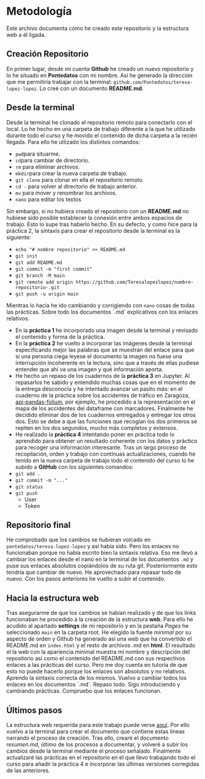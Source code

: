 # Metodología 
Este archivo documenta cómo he creado este repositorio y la estructura web a él ligada. 

## Creación Repositorio
En primer lugar, desde mi cuenta **Github** he creado un nuevo repositorio y lo he situado en **Pontedatos** con mi nombre. Así he generado la dirección que me permitiría trabajar con la terminal: `github.com/Pontedatos/teresa-lopez-lopez`. Lo creé con un documento **README.md**.

## Desde la terminal
Desde la terminal he clonado el repositorio remoto para conectarlo con el local. Lo he hecho en una carpeta de trabajo diferente a la que he utilizado durante todo el curso y he movido el contenido de dicha carpeta a la recién llegada. Para ello he utlizado los distintos comandos:

- `pwd`para situarme.
- `cd`para cambiar de directorio.
- `rm` para eliminar archivos.
- `mkdir`para crear la nueva carpeta de trabajo.
- `git clone` para clonar en ella el repositorio remoto.
- `cd -` para volver al directorio de trabajo anterior.
- `mv` para mover y renombrar los archivos.
- `nano` para editar los textos

Sin embargo, si no hubiera creado el repositorio con un **README.md** no hubiese sido posible establecer la conexión entre ambos espacios de trabajo. Esto lo supe tras haberlo hecho. En su defecto, y como hice para la práctica 2, la sintaxis para crear el repositorio desde la terminal es la siguiente:

- `echo "# nombre repositorio" >> README.md`
- `git init`
- `git add README.md`
- `git commit -m "first commit"`
- `git branch -M main`
- `git remote add origin https://github.com/Teresalopezlopez/nombre-repositorio-.git`
- `git push -u origin main`

Mientras lo hacía he ido cambiando y corrigiendo con `nano` cosas de todas las prácticas. Sobre todo los documentos ´.md´ explicativos con los enlaces relativos. 
- En la **práctica 1** he incorporado una imagen desde la terminal y revisado el contenido y forma de la práctica.
- En la **práctica 2** he vuelto a incorporar las imágenes desde la terminal especificando mejor las palabras que se muestran del enlace para que si una persona ciega leyese el documento la imagen no fuese una interrupción incoherente en la lectura, sino que a través de ellas pudiese entender que ahí va una imagen y qué información aporta.
- He hecho un repaso de los cuadernos de la **práctica 3** en Jupyter. Al repasarlos he sabido y entendido muchas cosas que en el momento de la entrega desconocía y he intentado avanzar un pasito más: en el cuaderno de la práctica sobre los accidentes de tráfico en Zaragoza, [api-pandas-folium](api-pandas-folium.ipnyb), por ejemplo, he procedido a la representación en el mapa de los accidentes del dataframe con marcadores. Finalmente he decidido eliminar dos de los cuadernos entregados y entregar los otros dos. Esto se debe a que las funciones que recogían los dos primeros se repiten en los dos segundos, mucho más completos y extensos. 
- He realizado la **práctica 4** intentando poner en práctica todo lo aprendido para obtener un resultado coherente con los datos y práctico para recoger una información interesante.
Tras un largo proceso de recopilación, orden y trabajo con contínuas actualizaciones, cuando he tenido en la nueva carpeta de trabajo todo el contenido del curso lo he subido a **GitHub** con los siguientes comandos:
- `git add .` 
- `git commit -m "..."`
- `git status`
- `git push`
	- User
	- Token

## Repositorio final
He comprobado que los cambios se hubieran volcado en `pontedatos/teresa-lopez-lopez` y así había sido. Pero los enlaces no funcionaban porque no había escrito bien la sintaxis relativa. Eso me llevó a cambiar los enlaces desde el nano en la terminal de los documentos `.md` y puse sus enlaces absolutos copiándolos de su ruta git. Posteriormente esto tendría que cambiar de nuevo. He aprovechado para repasar todo de nuevo. Con los pasos anteriores he vuelto a subir el contenido. 

## Hacia la estructura web
Tras asegurarme de que los cambios se habían realizado y de que los links funcionaban he procedido a la creación de la estructura **web**. Para ello he acudido al apartado **settings** de mi repositorio y en la pestaña *Pages* he seleccionado `main` en la carpeta root. He elegido la fuente *minimal* por su aspecto de orden y Github ha generado así una web que ha convertido el README.md en `index.html` y el resto de archivos .md en **html**. El resultado el la web con la apariencia minimal muestra mi nombre y descripción del repositorio así como el contenido del README.md con sus respectivos enlaces a las prácticas del curso. Pero me doy cuenta en tutoría de que esto no puede hacerlo porque los enlaces son absolutos y no relativos. Aprendo la sintaxis correcta de los mismos. Vuelvo a cambiar todos los enlaces en los documentos ´.md´. Repaso todo. Sigo introduciendo y cambiando prácticas. Compruebo que los enlaces funcionan.

## Últimos pasos 
La estructura web requerida para este trabajo puede verse [aquí](https://pontedatos.github.io/teresa-lopez-lopez/). Por ello vuelvo a la terminal para crear el documento que contiene estas líneas narrando el proceso de creación. Tras ello, crearé el documento *resumen.md*, último de los procesos a documentar, y volveré a subir los cambios desde la terminal mediante el proceso señalado. Finalmente actualizaré las prácticas en el repositorio en el que llevo trabajando todo el curso para añadir la práctica 4 e incorporar las últimas versiones corregidas de las anteriores.
